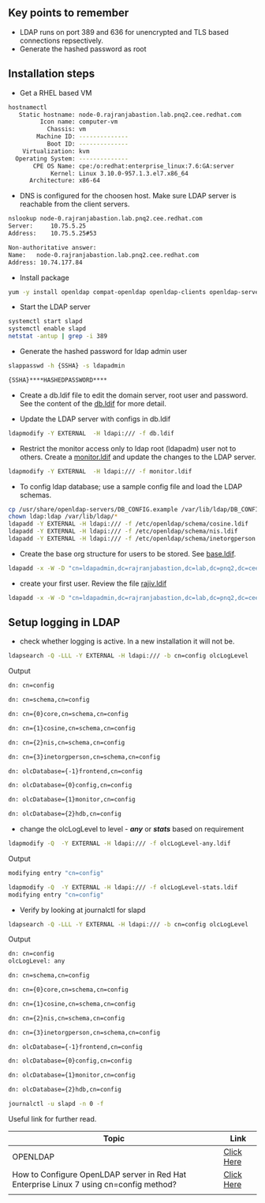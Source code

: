 ## Key points to remember
* LDAP runs on port 389 and 636 for unencrypted and TLS based connections repsectively.
* Generate the hashed password as root

## Installation steps
* Get a RHEL based VM

```sh
hostnamectl
   Static hostname: node-0.rajranjabastion.lab.pnq2.cee.redhat.com
         Icon name: computer-vm
           Chassis: vm
        Machine ID: --------------
           Boot ID: --------------
    Virtualization: kvm
  Operating System: --------------
       CPE OS Name: cpe:/o:redhat:enterprise_linux:7.6:GA:server
            Kernel: Linux 3.10.0-957.1.3.el7.x86_64
      Architecture: x86-64
```
* DNS is configured for the choosen host. Make sure LDAP server is reachable from the client servers.

```sh
nslookup node-0.rajranjabastion.lab.pnq2.cee.redhat.com
Server:		10.75.5.25
Address:	10.75.5.25#53

Non-authoritative answer:
Name:	node-0.rajranjabastion.lab.pnq2.cee.redhat.com
Address: 10.74.177.84
```
* Install package

```sh
yum -y install openldap compat-openldap openldap-clients openldap-servers openldap-servers-sql openldap-devel
```
* Start the LDAP server

```sh
systemctl start slapd
systemctl enable slapd
netstat -antup | grep -i 389
```

* Generate the hashed password for ldap admin user
```sh
slappasswd -h {SSHA} -s ldapadmin

{SSHA}****HASHEDPASSWORD****
```
* Create a db.ldif file to edit the domain server, root user and password. See the content of the [db.ldif](db.ldif) for more detail.

* Update the LDAP server with configs in db.ldif

```sh
ldapmodify -Y EXTERNAL  -H ldapi:/// -f db.ldif
```
* Restrict the monitor access only to ldap root (ldapadm) user not to others. Create a [monitor.ldif](monitor.ldif) and update the changes to the LDAP server.

```sh
ldapmodify -Y EXTERNAL  -H ldapi:/// -f monitor.ldif
```
* To config ldap database; use a sample config file and load the LDAP schemas.

```sh
cp /usr/share/openldap-servers/DB_CONFIG.example /var/lib/ldap/DB_CONFIG
chown ldap:ldap /var/lib/ldap/*
ldapadd -Y EXTERNAL -H ldapi:/// -f /etc/openldap/schema/cosine.ldif
ldapadd -Y EXTERNAL -H ldapi:/// -f /etc/openldap/schema/nis.ldif 
ldapadd -Y EXTERNAL -H ldapi:/// -f /etc/openldap/schema/inetorgperson.ldif
```

* Create the base org structure for users to be stored. See [base.ldif](base.ldif).
```sh
ldapadd -x -W -D "cn=ldapadmin,dc=rajranjabastion,dc=lab,dc=pnq2,dc=cee,dc=redhat,dc=com" -f base.ldif
```

* create your first user. Review the file [rajiv.ldif](rajiv.ldif)
```sh
ldapadd -x -W -D "cn=ldapadmin,dc=rajranjabastion,dc=lab,dc=pnq2,dc=cee,dc=redhat,dc=com" -f rajiv.ldif
```


## Setup logging in LDAP
* check whether logging is active. In a new installation it will not be.

```sh
ldapsearch -Q -LLL -Y EXTERNAL -H ldapi:/// -b cn=config olcLogLevel
```
Output
```sh
dn: cn=config

dn: cn=schema,cn=config

dn: cn={0}core,cn=schema,cn=config

dn: cn={1}cosine,cn=schema,cn=config

dn: cn={2}nis,cn=schema,cn=config

dn: cn={3}inetorgperson,cn=schema,cn=config

dn: olcDatabase={-1}frontend,cn=config

dn: olcDatabase={0}config,cn=config

dn: olcDatabase={1}monitor,cn=config

dn: olcDatabase={2}hdb,cn=config
```
* change the olcLogLevel to level - ***any*** or ***stats*** based on requirement

```sh
ldapmodify -Q  -Y EXTERNAL -H ldapi:/// -f olcLogLevel-any.ldif
```
Output
```sh
modifying entry "cn=config"
```
```sh
ldapmodify -Q  -Y EXTERNAL -H ldapi:/// -f olcLogLevel-stats.ldif
modifying entry "cn=config"
```

 * Verify by looking at journalctl for slapd
```sh
ldapsearch -Q -LLL -Y EXTERNAL -H ldapi:/// -b cn=config olcLogLevel
```
Output
```sh
dn: cn=config
olcLogLevel: any

dn: cn=schema,cn=config

dn: cn={0}core,cn=schema,cn=config

dn: cn={1}cosine,cn=schema,cn=config

dn: cn={2}nis,cn=schema,cn=config

dn: cn={3}inetorgperson,cn=schema,cn=config

dn: olcDatabase={-1}frontend,cn=config

dn: olcDatabase={0}config,cn=config

dn: olcDatabase={1}monitor,cn=config

dn: olcDatabase={2}hdb,cn=config
```
```sh
journalctl -u slapd -n 0 -f
```

Useful link for further read.

|Topic|Link|
|----|----|
|OPENLDAP|[Click Here](https://access.redhat.com/documentation/en-us/red_hat_enterprise_linux/7/html/system-level_authentication_guide/openldap#s2-ldap-configuration)|
|How to Configure OpenLDAP server in Red Hat Enterprise Linux 7 using cn=config method?|[Click Here](https://access.redhat.com/solutions/2484371)|
|||
